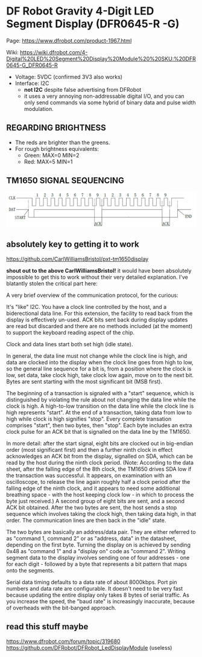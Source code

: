 # DF Robot Gravity 4-Digit LED Segment Display (DFR0645-R -G)

Page: <https://www.dfrobot.com/product-1967.html>

Wiki: <https://wiki.dfrobot.com/4-Digital%20LED%20Segment%20Display%20Module%20%20SKU:%20DFR0645-G_DFR0645-R>

- Voltage: 5VDC (confirmed 3V3 also works)
- Interface: I2C
    - **not I2C** despite false advertising from DFRobot
    - it uses a very annoying non-addressable digital I/O, and you can only send commands via some hybrid of binary data and pulse width modulation.

## REGARDING BRIGHTNESS
- The reds are brighter than the greens.
- For rough brightness equivalents:
  - Green: MAX=0 MIN=2
  - Red: MAX=5 MIN=1

## TM1650 SIGNAL SEQUENCING

![TM1650 SIGNAL](https://github.com/carlwilliamsbristol/pxt-tm1650display/raw/master/bit_sequence.png)

## absolutely key to getting it to work

<https://github.com/CarlWilliamsBristol/pxt-tm1650display>

**shout out to the above CarlWilliamsBristol!**
it would have been absolutely impossible to get this to work without their very detailed explanation. I've blatantly stolen the critical part here:

  A very brief overview of the communication protocol, for the curious:

  It's "like" I2C. You have a clock line controlled by the host, and a biderectional data line. For this extension, the facility to read back from the display is effectively un-used. ACK bits sent back during display updates are read but discarded and there are no methods included (at the moment) to support the keyboard reading aspect of the chip.

  Clock and data lines start both set high (idle state).

  In general, the data line must not change while the clock line is high, and data are clocked into the display when the clock line goes from high to low, so the general line sequence for a bit is, from a position where the clock is low, set data, take clock high, take clock low again, move on to the next bit. Bytes are sent starting with the most significant bit (MSB first).

  The beginning of a transaction is signaled with a "start" sequence, which is distinguished by violating the rule about not changing the data line while the clock is high. A high-to-low transition on the data line while the clock line is high represents "start". At the end of a transaction, taking data from low to high while clock is high signifies "stop". Every complete transation comprises "start", then two bytes, then "stop". Each byte includes an extra clock pulse for an ACK bit that is signalled on the data line by the TM1650.

  In more detail: after the start signal, eight bits are clocked out in big-endian order (most significant first) and then a further ninth clock in effect acknowledges an ACK bit from the display, signalled on SDA, which can be read by the host during the ninth clock period. (Note: According to the data sheet, after the falling edge of the 8th clock, the TM1650 drives SDA low if the transaction was successful. It appears, on examination with an oscilloscope, to release the line again roughly half a clock period after the falling edge of the ninth clock, and it appears to need some additional breathing space - with the host keeping clock low - in which to process the byte just received.) A second group of eight bits are sent, and a second ACK bit obtained. After the two bytes are sent, the host sends a stop sequence which involves taking the clock high, then taking data high, in that order. The communication lines are then back in the "idle" state.

  The two bytes are basically an address/data pair. They are either referred to as "command 1, command 2" or as "address, data" in the datasheet, depending on the first byte. Turning the display on is achieved by sending 0x48 as "command 1" and a "display on" code as "command 2". Writing segment data to the display involves sending one of four addresses - one for each digit - followed by a byte that represents a bit pattern that maps onto the segments.

  Serial data timing defaults to a data rate of about 8000kbps. Port pin numbers and data rate are configurable. It doesn't need to be very fast because updating the entire display only takes 8 bytes of serial traffic. As you increase the speed, the "baud rate" is increasingly inaccurate, because of overheads with the bit-banged approach.

## read this stuff maybe
<https://www.dfrobot.com/forum/topic/319680>
<https://github.com/DFRobot/DFRobot_LedDisplayModule> (useless)


